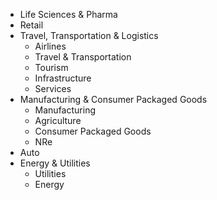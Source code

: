 - Life Sciences & Pharma
- Retail
- Travel, Transportation & Logistics
    - Airlines
    - Travel & Transportation
    - Tourism
    - Infrastructure
    - Services
- Manufacturing & Consumer Packaged Goods
    - Manufacturing
    - Agriculture
    - Consumer Packaged Goods
    - NRe
- Auto
- Energy & Utilities
    - Utilities
    - Energy